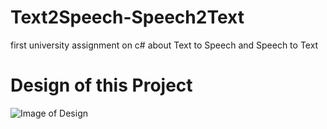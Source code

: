 # Text2Speech-Speech2Text
first university assignment on c# about Text to Speech and Speech to Text 
# Design of this Project

![Image of Design](https://hxnain619.github.io/Text2Speech-Speech2Text/Prototype.jpg)
